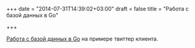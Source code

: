 +++
date = "2014-07-31T14:39:02+03:00"
draft = false
title = "Работа с базой данных в Go"

+++

<p><a href="http://whizdumb.me/2014/07/30/adding-basic-database-persistence-in-go/">Работа&nbsp;с базой данных в Go</a> на примере твиттер клиента.</p>

